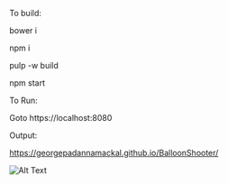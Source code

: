 To build:

bower i
 
npm i

pulp -w build

npm start

To Run:

Goto https://localhost:8080

Output:

https://georgepadannamackal.github.io/BalloonShooter/

![Alt Text](http://www.giphy.com/gifs/AiqHlbge3tACsYsNEI)
